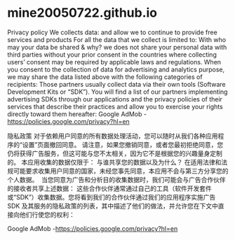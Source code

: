 # mine20050722.github.io


Privacy policy
We collects data: 
and allow we to continue to provide free services and products
For all the data that we collect is limited to:
With who may your data be shared & why?
we does not share your personal data with third parties without your prior consent in the countries where collecting users’ consent may be required by applicable laws and regulations. 
When you consent to the collection of data for advertising and analytics purpose, we may share the data listed above with the following categories of recipients:
Those partners usually collect data via their own tools (Software Development Kits or “SDK”). You will find a list of our partners implementing advertising SDKs through our applications and the privacy policies of their services that describe their practices and allow you to exercise your rights directly toward them hereafter:
Google AdMob -https://policies.google.com/privacy?hl=en


隐私政策
对于依赖用户同意的所有数据处理活动，您可以随时从我们各种应用程序的“设置”页面撤回同意。
请注意，如果您撤销同意，或者您最初拒绝同意，您仍将获得广告服务，但这可能与您不太相关，因为它不是根据您的兴趣量身定制的。
本应用收集的数据仅限于：
与谁共享您的数据以及为什么？
在适用法律和法规可能要求收集用户同意的国家，未经您事先同意，本应用不会与第三方分享您的个人数据。 
当您同意为广告和分析目的收集数据时，我们可能会与广告合作伙伴的接收者共享上述数据：
这些合作伙伴通常通过自己的工具（软件开发套件或“SDK”）收集数据。您将看到我们的合作伙伴通过我们的应用程序实施广告 SDK 及其服务的隐私政策的列表，其中描述了他们的做法，并允许您在下文中直接向他们行使您的权利：

Google AdMob -https://policies.google.com/privacy?hl=en



